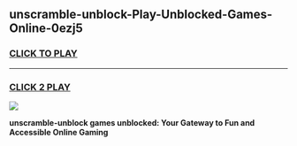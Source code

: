 
## unscramble-unblock-Play-Unblocked-Games-Online-0ezj5
<h3>
<a href="https://premium76.site?title=unscramble-unblock&ref=25A">CLICK TO PLAY</a></h3>
<hr>

<h3>
<a href="https://premium76.site?title=unscramble-unblock&ref=25A">CLICK 2 PLAY</a>
  
</h3>

<a href="https://premium76.site?title=unscramble-unblock&ref=25A"><img src="https://clearcache.store/games.png"></a>


**unscramble-unblock games unblocked: Your Gateway to Fun and Accessible Online Gaming**
